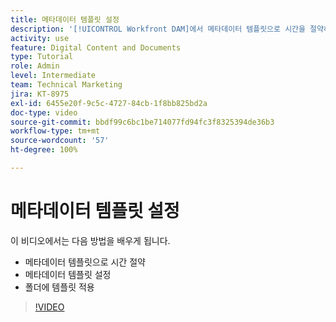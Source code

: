 ```yaml
---
title: 메타데이터 템플릿 설정
description: '[!UICONTROL Workfront DAM]에서 메타데이터 템플릿으로 시간을 절약하고, 메타데이터 템플릿을 설정하고 폴더에 템플릿을 적용하는 방법을 알아봅니다.'
activity: use
feature: Digital Content and Documents
type: Tutorial
role: Admin
level: Intermediate
team: Technical Marketing
jira: KT-8975
exl-id: 6455e20f-9c5c-4727-84cb-1f8bb825bd2a
doc-type: video
source-git-commit: bbdf99c6bc1be714077fd94fc3f8325394de36b3
workflow-type: tm+mt
source-wordcount: '57'
ht-degree: 100%

---
```


# 메타데이터 템플릿 설정

이 비디오에서는 다음 방법을 배우게 됩니다.

* 메타데이터 템플릿으로 시간 절약
* 메타데이터 템플릿 설정
* 폴더에 템플릿 적용

>[!VIDEO](https://video.tv.adobe.com/v/3419484/?quality=12&learn=on&enablevpops=1&captions=kor)
